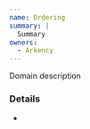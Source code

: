 ```yaml
---
name: Ordering
summary: |
  Summary
owners:
  - Arkency
---
```


<Admonition>Domain description</Admonition>

### Details

-

<NodeGraph title="Domain Graph" />
